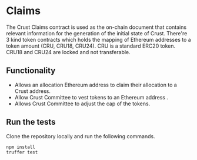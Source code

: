 # Claims
The Crust Claims contract is used as the on-chain document that contains relevant information
for the generation of the initial state of Crust. There're 3 kind token contracts which holds 
the mapping of Ethereum addresses to a token amount (CRU, CRU18, CRU24). CRU is a standard ERC20 
token. CRU18 and CRU24 are locked and not transferable.

## Functionality

- Allows an allocation Ethereum address to claim their allocation to a Crust address.
- Allow Crust Committee to vest tokens to an Ethereum address .
- Allows Crust Committee to adjust the cap of the tokens.

## Run the tests

Clone the repository locally and run the following commands.

```sh
npm install
truffer test
```
